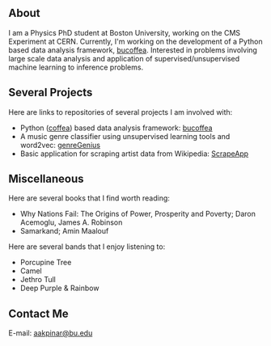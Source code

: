 ## About

I am a Physics PhD student at Boston University, working on the CMS Experiment at CERN. Currently, I'm working on the development of a Python based data analysis framework, [bucoffea](https://github.com/bu-cms/bucoffea). Interested in problems involving large scale data analysis and application of supervised/unsupervised machine learning to inference problems.

## Several Projects

Here are links to repositories of several projects I am involved with:

- Python ([coffea](https://github.com/CoffeaTeam/coffea)) based data analysis framework: [bucoffea](https://github.com/bu-cms/bucoffea)
- A music genre classifier using unsupervised learning tools and word2vec: [genreGenius](https://github.com/alpakpinar/genreGenius)
- Basic application for scraping artist data from Wikipedia: [ScrapeApp](https://github.com/alpakpinar/ScrapeApp)

## Miscellaneous

Here are several books that I find worth reading:

- Why Nations Fail: The Origins of Power, Prosperity and Poverty; Daron Acemoglu, James A. Robinson
- Samarkand; Amin Maalouf

Here are several bands that I enjoy listening to:

- Porcupine Tree
- Camel
- Jethro Tull
- Deep Purple & Rainbow

## Contact Me
E-mail: aakpinar@bu.edu
